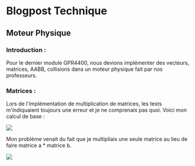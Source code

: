 # Blogpost Technique
## Moteur Physique

### Introduction :

Pour le dernier module GPR4400, nous devions implémenter des vecteurs, matrices, AABB, collisions dans un moteur physique fait par nos professeurs.

### Matrices :

Lors de l'implémentation de multiplication de matrices, les tests m'indiquaient toujours une erreur et je ne comprenais pas quoi. Voici mon calcul de base :

![](https://eleonoradps.github.io/BlogpostMP/BlogpostTechMoteur.PNG)

Mon problème venait du fait que je multipliais une seule matrice au lieu de faire matrice a * matrice b.

![](https://eleonoradps.github.io/BlogpostMP/BlogpostTechMoteur2.PNG)




